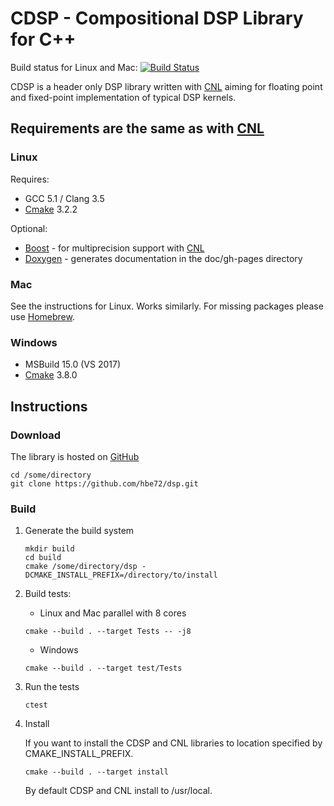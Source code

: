# CDSP - Compositional DSP Library for C++
Build status for Linux and Mac:
[![Build Status](https://travis-ci.org/hbe72/cdsp.svg?branch=develop)](https://travis-ci.org/hbe72/cdsp)

CDSP is a header only DSP library written with [CNL](https://github.com/johnmcfarlane/cnl)
aiming for floating point and fixed-point implementation of typical DSP kernels.   

## Requirements are the same as with [CNL](https://github.com/johnmcfarlane/cnl)
### Linux
Requires:
* GCC 5.1 / Clang 3.5
* [Cmake](https://cmake.org/) 3.2.2

Optional:
* [Boost](https://www.boost.org/) - for multiprecision support with [CNL](https://github.com/johnmcfarlane/cnl)
* [Doxygen](https://www.doxygen.org/) - generates documentation in the doc/gh-pages directory

### Mac
See the instructions for Linux. Works similarly. 
For missing packages please use [Homebrew](https://brew.sh/).

### Windows
* MSBuild 15.0 (VS 2017)
* [Cmake](https://cmake.org/) 3.8.0

## Instructions
### Download
The library is hosted on [GitHub](https://github.com/hbe72/dsp)
```
cd /some/directory
git clone https://github.com/hbe72/dsp.git
```

### Build
1. Generate the build system
    ```
    mkdir build
    cd build
    cmake /some/directory/dsp -DCMAKE_INSTALL_PREFIX=/directory/to/install 
    ```     
    
2. Build tests:
    * Linux and Mac parallel with 8 cores
    ```
    cmake --build . --target Tests -- -j8
    ```
    * Windows
    ```
    cmake --build . --target test/Tests
    ```
3. Run the tests
    ```
    ctest
    ```
4. Install 
    
    If you want to install the CDSP and CNL libraries to location specified by
    CMAKE_INSTALL_PREFIX. 
    ```
    cmake --build . --target install 
    ```

    By default CDSP and CNL install to /usr/local. 
